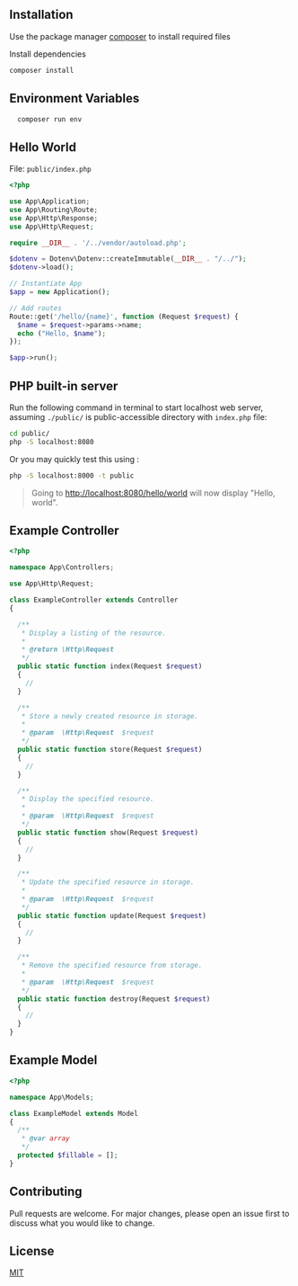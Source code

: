 ## Installation

Use the package manager [composer](https://getcomposer.org/) to install required files

Install dependencies
```bash
composer install
```

## Environment Variables
```bash
  composer run env
```


## Hello World
File: `public/index.php`

```php
<?php

use App\Application;
use App\Routing\Route;
use App\Http\Response;
use App\Http\Request;

require __DIR__ . '/../vendor/autoload.php';

$dotenv = Dotenv\Dotenv::createImmutable(__DIR__ . "/../");
$dotenv->load();

// Instantiate App
$app = new Application();

// Add routes
Route::get('/hello/{name}', function (Request $request) {
  $name = $request->params->name;
  echo ("Hello, $name");
});

$app->run();

```

## PHP built-in server
Run the following command in terminal to start localhost web server, assuming `./public/` is public-accessible directory with `index.php` file:

```bash
cd public/
php -S localhost:8080
```
Or you may quickly test this using :
```bash
php -S localhost:8000 -t public
```
> Going to [http://localhost:8080/hello/world](http://localhost:8080/hello/world) will now display "Hello, world".

Example Controller
-------
```php
<?php

namespace App\Controllers;

use App\Http\Request;

class ExampleController extends Controller
{

  /**
   * Display a listing of the resource.
   *
   * @return \Http\Request
   */
  public static function index(Request $request)
  {
    //
  }

  /**
   * Store a newly created resource in storage.
   *
   * @param  \Http\Request  $request
   */
  public static function store(Request $request)
  {
    //
  }

  /**
   * Display the specified resource.
   *
   * @param  \Http\Request  $request
   */
  public static function show(Request $request)
  {
    //
  }

  /**
   * Update the specified resource in storage.
   *
   * @param  \Http\Request  $request
   */
  public static function update(Request $request)
  {
    //
  }

  /**
   * Remove the specified resource from storage.
   *
   * @param  \Http\Request  $request
   */
  public static function destroy(Request $request)
  {
    //
  }
}

```

Example Model
-------

```php
<?php

namespace App\Models;

class ExampleModel extends Model
{
  /**
   * @var array
   */
  protected $fillable = [];
}

```
## Contributing
Pull requests are welcome. For major changes, please open an issue first to discuss what you would like to change.

## License
[MIT](https://choosealicense.com/licenses/mit/)
